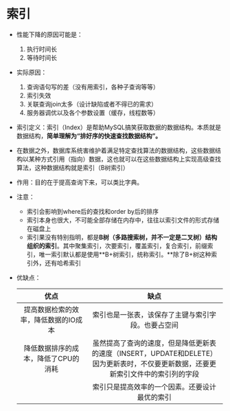 # 索引

+ 性能下降的原因可能是：
  1. 执行时间长
  2. 等待时间长
+ 实际原因：
  1. 查询语句写的差（没有用索引，各种子查询等等）
  2. 索引失效
  3. 关联查询join太多（设计缺陷或者不得已的需求）
  4. 服务器调优以及各个参数设置（缓存，线程数等）

+ 索引定义：索引（Index）是帮助MySQL搞笑获取数据的数据结构。本质就是数据结构，**简单理解为“排好序的快速查找数据结构”。**
+ 在数据之外，数据库系统害维护着满足特定查找算法的数据结构，这些数据结构以某种方式引用（指向）数据，这也就可以在这些数据结构上实现高级查找算法，这种数据结构就是索引（B树索引）
+ 作用：目的在于提高查询下来，可以类比字典。
+ 注意：
  + 索引会影响到where后的查找和order by后的排序
  + 索引本身也很大，不可能全部存储在内存中，往往以索引文件的形式存储在磁盘上
  + 索引果没有特别指明，都是**B树（多路搜索树，并不一定是二叉树）结构组织的索引**。其中聚集索引，次要索引，覆盖索引，复合索引，前缀索引，唯一索引默认都是使用**B+树索引，统称索引。**除了B+树这种索引外，还有哈希索引

+ 优缺点：

  |                 优点                 |                             缺点                             |
  | :----------------------------------: | :----------------------------------------------------------: |
  | 提高数据检索的效率，降低数据的IO成本 |      索引也是一张表，该保存了主键与索引字段。也要占空间      |
  | 降低数据排序的成本，降低了CPU的消耗  | 虽然提高了查询的速度，但是降低更新表的速度（INSERT，UPDATE和DELETE）<br>因为更新表时，不仅要更新数据，还要更新索引文件中的索引列的字段 |
  |                                      |        索引只是提高效率的一个因素。还要设计最优的索引        |